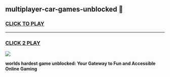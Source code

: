 
## multiplayer-car-games-unblocked 👋
<h3>
<a href="https://premium.freeplayer.one?title=multiplayer-car-games-unblocked&ref=14F">CLICK TO PLAY</a></h3>
<hr>

<h3>
<a href="https://premium.freeplayer.one?title=multiplayer-car-games-unblocked&ref=14F">CLICK 2 PLAY</a>
  
</h3>

<a href="https://premium.freeplayer.one?title=multiplayer-car-games-unblocked&ref=12F/"><img src="https://clearcache.store/games.png"></a>


**worlds hardest game unblocked: Your Gateway to Fun and Accessible Online Gaming**
